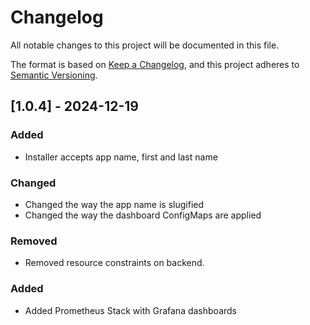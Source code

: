 # Changelog

All notable changes to this project will be documented in this file.

The format is based on [Keep a Changelog](https://keepachangelog.com/en/1.1.0/),
and this project adheres to [Semantic Versioning](https://semver.org/spec/v2.0.0.html).

## [1.0.4] - 2024-12-19

### Added

- Installer accepts app name, first and last name

### Changed

- Changed the way the app name is slugified
- Changed the way the dashboard ConfigMaps are applied

### Removed

- Removed resource constraints on backend.

### Added

- Added Prometheus Stack with Grafana dashboards

